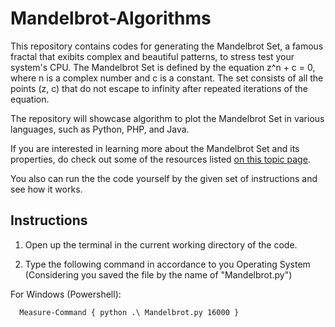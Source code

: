 # Mandelbrot-Algorithms

This repository contains codes for generating the Mandelbrot Set, a famous fractal that exibits complex and beautiful patterns, to stress test your system's CPU. The Mandelbrot Set is defined by the equation z^n + c = 0, where n is a complex number and c is a constant. The set consists of all the points (z, c) that do not escape to infinity after repeated iterations of the equation.

The repository will showcase algorithm to plot the Mandelbrot Set in various languages, such as Python, PHP, and Java.

If you are interested in learning more about the Mandelbrot Set and its properties, do check out some of the resources listed <a href="https://en.wikipedia.org/wiki/Plotting_algorithms_for_the_Mandelbrot_set"> on this topic page</a>.

You also can run the the code yourself by the given set of instructions and see how it works.

## Instructions
1) Open up the terminal in the current working directory of the code.

2) Type the following command in accordance to you Operating System (Considering you saved the file by the name of "Mandelbrot.py")

  For Windows (Powershell):
```
  Measure-Command { python .\ Mandelbrot.py 16000 }
```